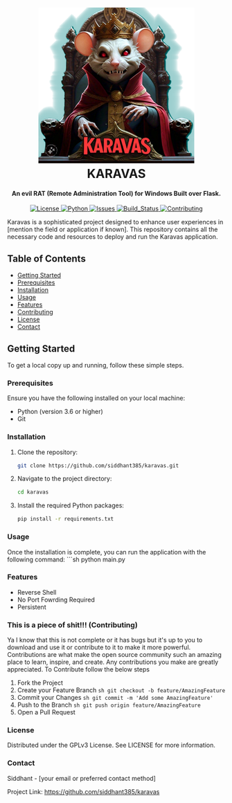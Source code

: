 <h1 align="center">
  <br>
  <a href="https://github.com/siddhant385/karavas"><img src="/data/images/logo.png?raw=true" alt="Logo" height="360" width="360"></a>
  <br>
  KARAVAS
  <br>
</h1>

<h4 align="center">An evil RAT (Remote Administration Tool) for Windows Built over Flask.</h4>

<p align="center">
  <a href="https://github.com/siddhant385/karavas/blob/main/LICENSE">
      <img src="https://img.shields.io/badge/license-GPLv3-blue.svg?style=flat-square" alt="License">
  </a>
  <a href="https://github.com/siddhant385/karavas/blob/main/LICENSE">
      <img src="https://img.shields.io/badge/python-3.10,%203.11-blue.svg?style=flat-square" alt="Python">
  </a>
  <a href="https://github.com/siddhant385/karavas/issues">
    <img src="https://img.shields.io/github/issues/siddhant385/karavas.svg?style=flat-square" alt="Issues">
  </a>
  <a href="https://github.com/siddhant385/karavas">
      <img src="https://img.shields.io/travis/siddhant385/karavas/master.svg?style=flat-square" alt="Build_Status">
  </a>
  <a href="https://github.com/siddhant385/karavas/blob/main/CONTRIBUTING.md">
      <img src="https://img.shields.io/badge/contributions-welcome-brightgreen.svg?style=flat-square" alt="Contributing">
  </a>
</p>
Karavas is a sophisticated project designed to enhance user experiences in [mention the field or application if known]. This repository contains all the necessary code and resources to deploy and run the Karavas application.

## Table of Contents
- [Getting Started](#getting-started)
- [Prerequisites](#prerequisites)
- [Installation](#installation)
- [Usage](#usage)
- [Features](#features)
- [Contributing](#contributing)
- [License](#license)
- [Contact](#contact)

## Getting Started

To get a local copy up and running, follow these simple steps.

### Prerequisites

Ensure you have the following installed on your local machine:
- Python (version 3.6 or higher)
- Git

### Installation

1. Clone the repository:
   ```sh
   git clone https://github.com/siddhant385/karavas.git

2. Navigate to the project directory:
    ```sh
    cd karavas
3. Install the required Python packages:
    ```sh
    pip install -r requirements.txt

### Usage
Once the installation is complete, you can run the application with the following command:
    ```sh
    python main.py

### Features
- Reverse Shell
- No Port Fowrding Required
- Persistent

### This is a piece of shit!!! (Contributing)
Ya I know that this is not complete or it has bugs but it's up to you to download and use it or contribute to it to make it more powerful.
Contributions are what make the open source community such an amazing place to learn, inspire, and create. Any contributions you make are greatly appreciated.
To Contribute follow the below steps
1. Fork the Project
2. Create your Feature Branch ```sh git checkout -b feature/AmazingFeature```
3. Commit your Changes ```sh git commit -m 'Add some AmazingFeature' ```
4. Push to the Branch ```sh git push origin feature/AmazingFeature```
5. Open a Pull Request

### License

Distributed under the GPLv3 License. See LICENSE for more information.

### Contact

Siddhant - [your email or preferred contact method]

Project Link: https://github.com/siddhant385/karavas